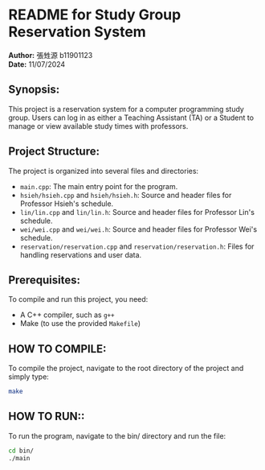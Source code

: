 # README for Study Group Reservation System

**Author:** 張甡源 b11901123  
**Date:** 11/07/2024  

## Synopsis:

This project is a reservation system for a computer programming study group. Users can log in as either a Teaching Assistant (TA) or a Student to manage or view available study times with professors.

## Project Structure:

The project is organized into several files and directories:

- `main.cpp`: The main entry point for the program.
- `hsieh/hsieh.cpp` and `hsieh/hsieh.h`: Source and header files for Professor Hsieh's schedule.
- `lin/lin.cpp` and `lin/lin.h`: Source and header files for Professor Lin's schedule.
- `wei/wei.cpp` and `wei/wei.h`: Source and header files for Professor Wei's schedule.
- `reservation/reservation.cpp` and `reservation/reservation.h`: Files for handling reservations and user data.

## Prerequisites:

To compile and run this project, you need:

- A C++ compiler, such as `g++`
- Make (to use the provided `Makefile`)

## HOW TO COMPILE:

To compile the project, navigate to the root directory of the project and simply type:

```bash
make
```

## HOW TO RUN::

To run the program, navigate to the bin/ directory and run the file:

```bash
cd bin/
./main
```
